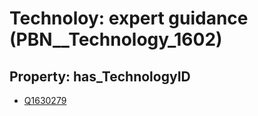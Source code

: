 # Technoloy: __expert guidance__ (PBN__Technology_1602)

## Property: has_TechnologyID

* [Q1630279](Q1630279)

